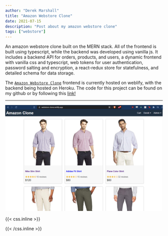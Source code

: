 ```yaml
---
author: "Derek Marshall"
title: "Amazon Webstore Clone"
date: 2021-07-15
description: "Post about my amazon webstore clone"
tags: ["webstore"]
---
```


An amazon webstore clone built on the MERN stack. All of the frontend is built using typescript, while the backend was developed using vanilla js. It includes a backend API for orders, products, and users, a dynamic frontend with vanilla css and typescript, web tokens for user authentication, password salting and encryption, a react-redux store for statefulness, and detailed schema for data storage.

<!--more-->

The [`Amazon Webstore Clone`](https://webstore-clone.netlify.app/) frontend is currently hosted on weblify, with the backend being hosted on Heroku. The code for this project can be found on my github or by following this [link!](https://github.com/DerekMarshall855/AmazonClone)

---

!['webstore homepage'](../../images/amazon_clone.png)


{{< css.inline >}}

<style>
.emojify {
	font-family: Apple Color Emoji, Segoe UI Emoji, NotoColorEmoji, Segoe UI Symbol, Android Emoji, EmojiSymbols;
	font-size: 2rem;
	vertical-align: middle;
}
@media screen and (max-width:650px) {
  .nowrap {
    display: block;
    margin: 25px 0;
  }
}
</style>

{{< /css.inline >}}
